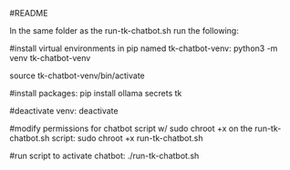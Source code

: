 #README


In the same folder as the run-tk-chatbot.sh run the following:

#install virtual environments in pip named tk-chatbot-venv:
python3 -m venv tk-chatbot-venv

source tk-chatbot-venv/bin/activate

#install packages:
pip install ollama secrets tk

#deactivate venv:
deactivate

#modify permissions for chatbot script w/ sudo chroot +x on the run-tk-chatbot.sh script:
sudo chroot +x run-tk-chatbot.sh

#run script to activate chatbot:
./run-tk-chatbot.sh


